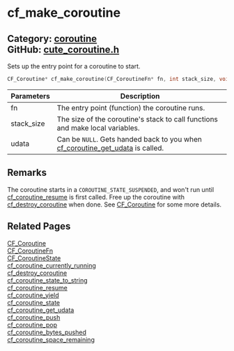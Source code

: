 [](../header.md ':include')

# cf_make_coroutine

Category: [coroutine](/api_reference?id=coroutine)  
GitHub: [cute_coroutine.h](https://github.com/RandyGaul/cute_framework/blob/master/include/cute_coroutine.h)  
---

Sets up the entry point for a coroutine to start.

```cpp
CF_Coroutine* cf_make_coroutine(CF_CoroutineFn* fn, int stack_size, void* udata);
```

Parameters | Description
--- | ---
fn | The entry point (function) the coroutine runs.
stack_size | The size of the coroutine's stack to call functions and make local variables.
udata | Can be `NULL`. Gets handed back to you when [cf_coroutine_get_udata](/coroutine/cf_coroutine_get_udata.md) is called.

## Remarks

The coroutine starts in a `COROUTINE_STATE_SUSPENDED`, and won't run until [cf_coroutine_resume](/coroutine/cf_coroutine_resume.md) is first called. Free up the
coroutine with [cf_destroy_coroutine](/coroutine/cf_destroy_coroutine.md) when done. See [CF_Coroutine](/coroutine/cf_coroutine.md) for some more details.

## Related Pages

[CF_Coroutine](/coroutine/cf_coroutine.md)  
[CF_CoroutineFn](/coroutine/cf_coroutinefn.md)  
[CF_CoroutineState](/coroutine/cf_coroutinestate.md)  
[cf_coroutine_currently_running](/coroutine/cf_coroutine_currently_running.md)  
[cf_destroy_coroutine](/coroutine/cf_destroy_coroutine.md)  
[cf_coroutine_state_to_string](/coroutine/cf_coroutine_state_to_string.md)  
[cf_coroutine_resume](/coroutine/cf_coroutine_resume.md)  
[cf_coroutine_yield](/coroutine/cf_coroutine_yield.md)  
[cf_coroutine_state](/coroutine/cf_coroutine_state.md)  
[cf_coroutine_get_udata](/coroutine/cf_coroutine_get_udata.md)  
[cf_coroutine_push](/coroutine/cf_coroutine_push.md)  
[cf_coroutine_pop](/coroutine/cf_coroutine_pop.md)  
[cf_coroutine_bytes_pushed](/coroutine/cf_coroutine_bytes_pushed.md)  
[cf_coroutine_space_remaining](/coroutine/cf_coroutine_space_remaining.md)  
